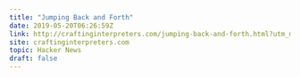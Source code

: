 ```yaml
---
title: "Jumping Back and Forth"
date: 2019-05-20T06:26:59Z
link: http://craftinginterpreters.com/jumping-back-and-forth.html?utm_medium=RSS&utm_source=hune
site: craftinginterpreters.com
topic: Hacker News
draft: false
---
```

